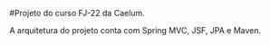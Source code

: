 #Projeto do curso FJ-22 da Caelum.

A arquitetura do projeto conta com Spring MVC, JSF, JPA e Maven.
